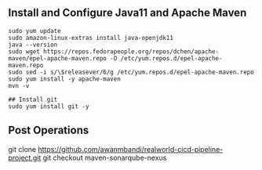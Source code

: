 ## Install and Configure Java11 and Apache Maven
```
sudo yum update
sudo amazon-linux-extras install java-openjdk11
java --version
sudo wget https://repos.fedorapeople.org/repos/dchen/apache-maven/epel-apache-maven.repo -O /etc/yum.repos.d/epel-apache-maven.repo
sudo sed -i s/\$releasever/6/g /etc/yum.repos.d/epel-apache-maven.repo
sudo yum install -y apache-maven
mvn -v

## Install git
sudo yum install git -y
```

## Post Operations
git clone https://github.com/awanmbandi/realworld-cicd-pipeline-project.git
git checkout maven-sonarqube-nexus
